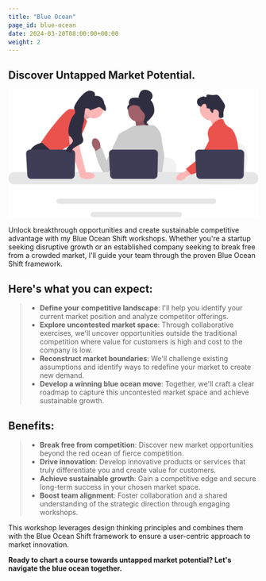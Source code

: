 ```yaml
---
title: "Blue Ocean"
page_id: blue-ocean
date: 2024-03-20T08:00:00+00:00
weight: 2
---
```


## Discover Untapped Market Potential.

![Blue Ocean](/images/illustrations/undraw_engineering_team_a7n2.svg)

<!--more-->

Unlock breakthrough opportunities and create sustainable competitive advantage with my Blue Ocean Shift workshops. Whether you're a startup seeking disruptive growth or an established company seeking to break free from a crowded market, I'll guide your team through the proven Blue Ocean Shift framework.
  
## Here's what you can expect:

  > * **Define your competitive landscape**: I'll help you identify your current market position and analyze competitor offerings.
  > * **Explore uncontested market space**: Through collaborative exercises, we'll uncover opportunities outside the traditional competition where value for customers is high and cost to the company is low.
  > * **Reconstruct market boundaries**: We'll challenge existing assumptions and identify ways to redefine your market to create new demand.
  > * **Develop a winning blue ocean move**: Together, we'll craft a clear roadmap to capture this uncontested market space and achieve sustainable growth.

## Benefits:
  > * **Break free from competition**: Discover new market opportunities beyond the red ocean of fierce competition.
  > * **Drive innovation**: Develop innovative products or services that truly differentiate you and create value for customers.
  > * **Achieve sustainable growth**: Gain a competitive edge and secure long-term success in your chosen market space.
  > * **Boost team alignment**: Foster collaboration and a shared understanding of the strategic direction through engaging workshops.

This workshop leverages design thinking principles and combines them with the Blue Ocean Shift framework to ensure a user-centric approach to market innovation.

**Ready to chart a course towards untapped market potential? Let's navigate the blue ocean together.**
